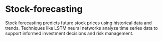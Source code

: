 # Stock-forecasting
Stock forecasting predicts future stock prices using historical data and trends. Techniques like LSTM neural networks analyze time series data to support informed investment decisions and risk management.
